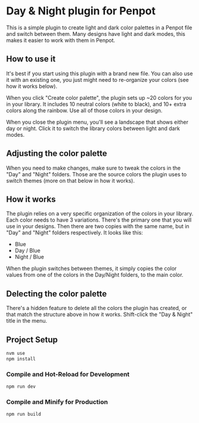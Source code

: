 # Day & Night plugin for Penpot

This is a simple plugin to create light and dark color palettes in a Penpot file and switch between them. Many designs have light and dark modes, this makes it easier to work with them in Penpot.

## How to use it

It's best if you start using this plugin with a brand new file. You can also use it with an existing one, you just might need to re-organize your colors (see how it works below).

When you click "Create color palette", the plugin sets up ~20 colors for you in your library. It includes 10 neutral colors (white to black), and 10+ extra colors along the rainbow. Use all of those colors in your design.

When you close the plugin menu, you'll see a landscape that shows either day or night. Click it to switch the library colors between light and dark modes.

## Adjusting the color palette

When you need to make changes, make sure to tweak the colors in the "Day" and "Night" folders. Those are the source colors the plugin uses to switch themes (more on that below in how it works).

## How it works

The plugin relies on a very specific organization of the colors in your library. Each color needs to have 3 variations. There's the primary one that you will use in your designs. Then there are two copies with the same name, but in "Day" and "Night" folders respectively. It looks like this:

- Blue
- Day / Blue
- Night / Blue

When the plugin switches between themes, it simply copies the color values from one of the colors in the Day/Night folders, to the main color.

## Delecting the color palette

There's a hidden feature to delete all the colors the plugin has created, or that match the structure above in how it works. Shift-click the "Day & Night" title in the menu. 

## Project Setup

```sh
nvm use
npm install
```

### Compile and Hot-Reload for Development

```sh
npm run dev
```

### Compile and Minify for Production

```sh
npm run build
```
